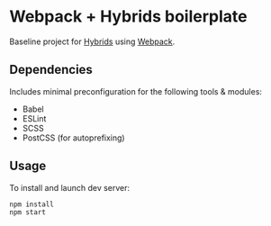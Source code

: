 # Webpack + Hybrids boilerplate

Baseline project for [Hybrids](https://github.com/hybridsjs/hybrids) using [Webpack](https://github.com/webpack/webpack).

## Dependencies

Includes minimal preconfiguration for the following tools & modules:

* Babel
* ESLint
* SCSS
* PostCSS (for autoprefixing)

## Usage

To install and launch dev server:

```
npm install
npm start
```